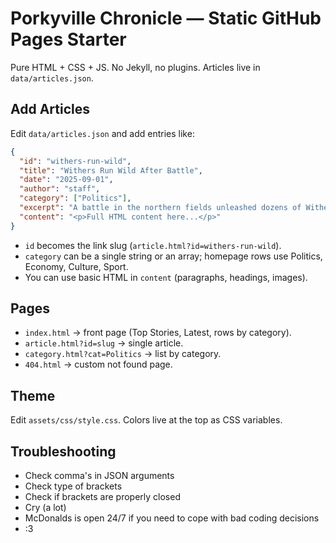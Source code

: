# Porkyville Chronicle — Static GitHub Pages Starter

Pure HTML + CSS + JS. No Jekyll, no plugins. Articles live in `data/articles.json`.

## Add Articles
Edit `data/articles.json` and add entries like:
```json
{
  "id": "withers-run-wild",
  "title": "Withers Run Wild After Battle",
  "date": "2025-09-01",
  "author": "staff",
  "category": ["Politics"],
  "excerpt": "A battle in the northern fields unleashed dozens of Withers...",
  "content": "<p>Full HTML content here...</p>"
}
```
- `id` becomes the link slug (`article.html?id=withers-run-wild`).
- `category` can be a single string or an array; homepage rows use Politics, Economy, Culture, Sport.
- You can use basic HTML in `content` (paragraphs, headings, images).

## Pages
- `index.html` → front page (Top Stories, Latest, rows by category).
- `article.html?id=slug` → single article.
- `category.html?cat=Politics` → list by category.
- `404.html` → custom not found page.

## Theme
Edit `assets/css/style.css`. Colors live at the top as CSS variables.

## Troubleshooting
- Check comma's in JSON arguments
- Check type of brackets
- Check if brackets are properly closed
- Cry (a lot)
- McDonalds is open 24/7 if you need to cope with bad coding decisions
- :3
